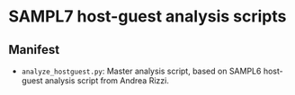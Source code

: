 # SAMPL7 host-guest analysis scripts

## Manifest
- `analyze_hostguest.py`: Master analysis script, based on SAMPL6 host-guest analysis script from Andrea Rizzi.
